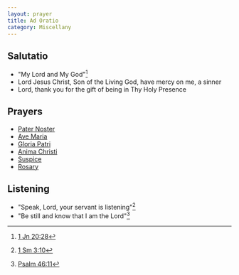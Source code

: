 ```yaml
---
layout: prayer
title: Ad Oratio
category: Miscellany
---
```

## Salutatio
- "My Lord and My God"[^1]
- Lord Jesus Christ, Son of the Living God, have mercy on me, a sinner
- Lord, thank you for the gift of being in Thy Holy Presence

## Prayers
- [Pater Noster](/prayers/pater-noster/)
- [Ave Maria](/prayers/ave-maria/)
- [Gloria Patri](/prayers/gloria-patri/)
- [Anima Christi](prayers/anima-christi/)
- [Suspice](/prayers/suspice/)
- [Rosary](/prayers/rosary/)

## Listening
- "Speak, Lord, your servant is listening"[^2]
- "Be still and know that I am the Lord"[^3]

[^1]: [1 Jn 20:28](https://bible.usccb.org/bible/john/20?28)
[^2]: [1 Sm 3:10](https://bible.usccb.org/bible/1samuel/3?10)
[^3]: [Psalm 46:11](https://bible.usccb.org/bible/psalms/46?11)